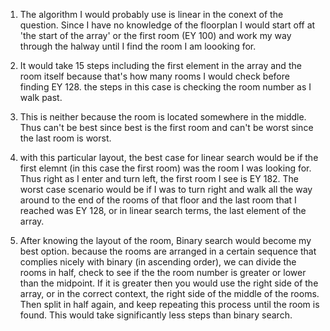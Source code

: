 1. The algorithm I would probably use is linear in the conext of the question. Since I have no knowledge of the floorplan I would start off at 'the start of the array' or the first room (EY 100) and work my way through the halway until I find the room I am loooking for. 

2. It would take 15 steps including the first element in the array and the room itself because that's how many rooms I would check before finding EY 128. the steps in this case is checking the room number as I walk past. 

3. This is neither because the room is located somewhere in the middle. Thus can't be best since best is the first room and can't be worst since the last room is worst. 

4. with this particular layout, the best case for linear search would be if the first elemnt (in this case the first room) was the room I was looking for. Thus right as I enter and turn left, the first room I see is EY 182. The worst case scenario would be if I was to turn right and walk all the way around to the end of the rooms of that floor and the last room that I reached was EY 128, or in linear search terms, the last element of the array. 

5. After knowing the layout of the room, Binary search would become my best option. because the rooms are arranged in a certain sequence that complies nicely with binary (in ascending order), we can divide the rooms in half, check to see if the the room number is greater or lower than the midpoint. If it is greater then you would use the right side of the array, or in the correct context, the right side of the middle of the rooms. Then split in half again, and keep repeating this process until the room is found. This would take significantly less steps than binary search.